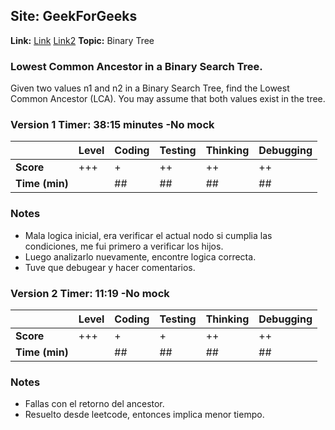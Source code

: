 ## Site: GeekForGeeks

**Link:** [Link](https://www.geeksforgeeks.org/lowest-common-ancestor-in-a-binary-search-tree/)
          [Link2](https://leetcode.com/problems/lowest-common-ancestor-of-a-binary-search-tree/description/)
**Topic:** Binary Tree

### Lowest Common Ancestor in a Binary Search Tree.

Given two values n1 and n2 in a Binary Search Tree, 
find the Lowest Common Ancestor (LCA). You may 
assume that both values exist in the tree. 

### Version 1 Timer: 38:15 minutes -No mock

|           | Level | Coding | Testing | Thinking | Debugging  |
|-----------|-------|--------|---------|----------|------------|
| **Score** | +++   | +      | ++      | ++       | ++         |
| **Time (min)** | | ## | ## | ## | ## |

### Notes
- Mala logica inicial, era verificar el actual nodo si cumplia las condiciones, me
 fui primero a verificar los hijos.
- Luego analizarlo nuevamente, encontre logica correcta.
- Tuve que debugear y hacer comentarios.

### Version 2 Timer: 11:19 -No mock

|           | Level | Coding | Testing | Thinking | Debugging  |
|-----------|-------|--------|---------|----------|------------|
| **Score** | +++   | +      | +       | ++       | ++         |
| **Time (min)** | | ## | ## | ## | ## |

### Notes
- Fallas con el retorno del ancestor.
- Resuelto desde leetcode, entonces implica menor tiempo. 